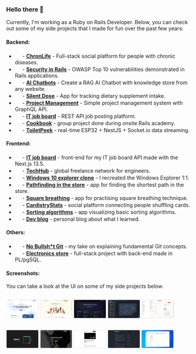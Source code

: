 ### Hello there 💫
Currently, I'm working as a Ruby on Rails Developer. Below, you can check out some of my side projects that I made for fun over the past few years:

#### Backend:
- <img src="https://cdn.jsdelivr.net/gh/devicons/devicon/icons/rails/rails-plain.svg" width="16" height="16" style="position: relative; top: 5px;" /> - **[ChronLife](https://github.com/maciejb2k/chronlife)** - Full-stack social platform for people with chronic diseases.
- <img src="https://cdn.jsdelivr.net/gh/devicons/devicon/icons/rails/rails-plain.svg" width="16" height="16" style="position: relative; top: 5px;" /> - **[Security in Rails](https://github.com/maciejb2k/ruby-on-rails-security)** - OWASP Top 10 vulnerabilities demonstrated in Rails applications.
- <img src="https://cdn.jsdelivr.net/gh/devicons/devicon/icons/rails/rails-plain.svg" width="16" height="16" style="position: relative; top: 5px;" /> - **[AI Chatbots](https://github.com/maciejb2k/rails-ai-chatbots)** - Create a RAG AI Chatbot with knowledge store from any website.
- <img src="https://cdn.jsdelivr.net/gh/devicons/devicon/icons/rails/rails-plain.svg" width="16" height="16" style="position: relative; top: 5px;" /> - **[Silent Dose](https://github.com/maciejb2k/silent-dose)** - App for tracking dietary supplement intake.
- <img src="https://cdn.jsdelivr.net/gh/devicons/devicon/icons/rails/rails-plain.svg" width="16" height="16" style="position: relative; top: 5px;" /> - **[Project Management](https://github.com/maciejb2k/project-management-graphql)** - Simple project management system with GraphQL API.
- <img src="https://cdn.jsdelivr.net/gh/devicons/devicon/icons/rails/rails-plain.svg" width="16" height="16" style="position: relative; top: 5px;" /> - **[IT job board](https://github.com/maciejb2k/it-job-board-rails)** - REST API job posting platform.
- <img src="https://cdn.jsdelivr.net/gh/devicons/devicon/icons/rails/rails-plain.svg" width="16" height="16" style="position: relative; top: 5px;" /> - **[Cookbook](https://github.com/maciejb2k/cookbook-RBE4)** - group project done during onsite Rails academy.
- <img src="https://cdn.jsdelivr.net/gh/devicons/devicon/icons/nestjs/nestjs-original.svg" width="16" height="16" style="position: relative; top: 5px;" /> - **[ToiletPeek](https://github.com/maciejb2k/toiletpeek-api)** - real-time ESP32 + NestJS + Socket.io data streaming.

#### Frontend:
- <img src="https://cdn.jsdelivr.net/gh/devicons/devicon/icons/nextjs/nextjs-original.svg" width="16" height="16" style="position: relative; top: 5px;" /> - **[IT job board](https://github.com/maciejb2k/it-job-board-next)** - front-end for my IT job board API made with the Next.js 13.5.
- <img src="https://cdn.jsdelivr.net/gh/devicons/devicon/icons/angularjs/angularjs-plain.svg" width="16" height="16" style="position: relative; top: 5px;" /> - **[TechHub](https://github.com/maciejb2k/tech-hub)** - global freelance network for engineers.
- <img src="https://cdn.jsdelivr.net/gh/devicons/devicon/icons/angularjs/angularjs-plain.svg" width="16" height="16" style="position: relative; top: 5px;" /> - **[Windows 10 explorer clone](https://github.com/maciejb2k/windows-explorer-clone)** - I recreated the Windows Explorer 1:1.
- <img src="https://cdn.jsdelivr.net/gh/devicons/devicon/icons/react/react-original.svg" width="16" height="16" style="position: relative; top: 5px;" /> - **[Pathfinding in the store](https://github.com/maciejb2k/pathfinding_app)** - app for finding the shortest path in the store.
- <img src="https://cdn.jsdelivr.net/gh/devicons/devicon/icons/react/react-original.svg" width="16" height="16" style="position: relative; top: 5px;" /> - **[Square breathing](https://github.com/maciejb2k/square_breathing)** - app for practising square breathing technique.
- <img src="https://cdn.jsdelivr.net/gh/devicons/devicon/icons/react/react-original.svg" width="16" height="16" style="position: relative; top: 5px;" /> - **[CardistryStats](https://github.com/maciejb2k/cardistrystats_frontend)** - social platform connecting people shuffling cards.
- <img src="https://cdn.jsdelivr.net/gh/devicons/devicon/icons/javascript/javascript-original.svg" width="16" height="16" style="position: relative; top: 5px;" /> - **[Sorting algorithms](https://github.com/maciejb2k/sorting_algorithms_js)** - app visualizing basic sorting algorithms.
- <img src="https://cdn.jsdelivr.net/gh/devicons/devicon/icons/gatsby/gatsby-original.svg" width="16" height="16" style="position: relative; top: 5px;" /> - **[Dev blog](https://github.com/maciejb2k/dev-blog)** - personal blog about what I learned.

#### Others:
- <img src="https://cdn.jsdelivr.net/gh/devicons/devicon/icons/git/git-original.svg" width="16" height="16" style="position: relative; top: 5px;" /> - **[No Bullsh*t Git](https://github.com/maciejb2k/no-bs-git)** - my take on explaining fundamental Git concepts.
- <img src="https://cdn.jsdelivr.net/gh/devicons/devicon/icons/postgresql/postgresql-original.svg" width="16" height="16" style="position: relative; top: 5px;" /> - **[Electronics store](https://github.com/maciejb2k/electronics-store)** - full-stack project with back-end made in PL/pgSQL.

#### Screenshots:
You can take a look at the UI on some of my side projects below.

<p style="float: left;">
  <a href="https://github.com/maciejb2k/tech-hub"><img src="screenshots/techhub.jpg" alt="" style="width: 17%; border-radius: 3px; border: 1px solid #eaeaea;"></a>
  <a href="https://github.com/maciejb2k/chronlife"><img src="screenshots/chronlife_1.jpg" alt="" style="width: 17%; border-radius: 3px; border: 1px solid #eaeaea;"></a>
  <a href="https://github.com/maciejb2k/it-job-board-next"><img src="screenshots/job_board_1.jpg" alt="" style="width: 17%; border-radius: 3px; border: 1px solid #eaeaea;"></a>
  <a href="https://github.com/maciejb2k/pathfinding_app"><img src="screenshots/path_2.jpg" alt="" style="width: 17%; border-radius: 3px; border: 1px solid #eaeaea;"></a>
  <a href="https://github.com/maciejb2k/chronlife"><img src="screenshots/chronlife_2.jpg" alt="" style="width: 17%; border-radius: 3px; border: 1px solid #eaeaea;"></a>
</p>
<p style="float: left;">
  <a href="https://github.com/maciejb2k/square_breathing"><img src="screenshots/breath_2.jpg" alt="" style="width: 17%; border-radius: 3px; border: 1px solid #eaeaea;"></a>
  <a href="https://github.com/maciejb2k/cardistrystats_frontend"><img src="screenshots/cstats_1.jpg" alt="" style="width: 17%; border-radius: 3px; border: 1px solid #eaeaea;"></a>
  <a href="https://github.com/maciejb2k/cardistrystats_frontend"><img src="screenshots/devblog_2.jpg" alt="" style="width: 17%; border-radius: 3px; border: 1px solid #eaeaea;"></a>
  <a href="https://maciejb2k.github.io/no-bs-git/"><img src="screenshots/nobsgit_1.jpg" alt="" style="width: 17%; border-radius: 3px; border: 1px solid #eaeaea;"></a>
  <a href="https://github.com/maciejb2k/windows-explorer-clone"><img src="screenshots/windows_1.jpg" alt="" style="width: 17%; border-radius: 3px; border: 1px solid #eaeaea;"></a>
</p>
